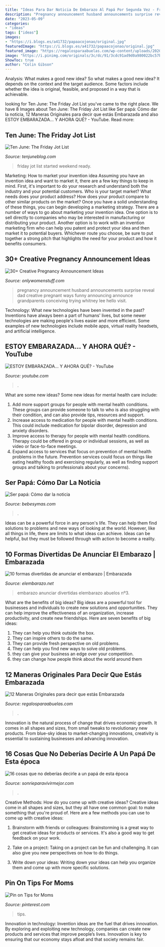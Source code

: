 ```yaml
---
title: "Ideas Para Dar Noticia De Embarazo Al Papá Por Segunda Vez - Friday Jot List Started Weekend Ready"
description: "Pregnancy announcement husband announcements surprise reveal dad creative pregnant ways funny announcing announce grandparents conceiving trying whitney lee hello visit"
date: "2023-05-09"
categories:
- "ideas"
tags: ["ideas"]
images:
- "https://i.blogs.es/a41732/papaacojonao/original.jpg"
featuredImage: "https://i.blogs.es/a41732/papaacojonao/original.jpg"
featured_image: "https://regalosparaabuelas.com/wp-content/uploads/2020/03/formas-de-anunciar-embarazo.jpg"
image: "https://i.pinimg.com/originals/3c/dc/91/3cdc91ad9d0a980022bc57b336e0b13d.png"
ShowToc: true
author: "Colin Gibson"
---
```



Analysis: What makes a good new idea?
So what makes a good new idea? It depends on the context and the target audience. Some factors include whether the idea is original, feasible, and proposed in a way that is achievable.

	

		
looking for Ten June: The Friday Jot List you've came to the right place. We have 8 Images about Ten June: The Friday Jot List like Ser papá: Cómo dar la noticia, 12 Maneras Originales para decir que estás Embarazada and also ESTOY EMBARAZADA... Y AHORA QUÉ? - YouTube. Read more:
		
    
## Ten June: The Friday Jot List

<img loading=lazy src="http://3.bp.blogspot.com/-O9Gnbbbyd70/Uinv2Wzcn7I/AAAAAAAAMxg/OAuQ445XCus/s1600/Announcement2.jpg" onerror="this.onerror=null;this.src='https://tse4.mm.bing.net/th?id=OIP.YL3IBkT8T8V4jRAtcZVnlgHaE7&amp;pid=15.1';" alt="Ten June: The Friday Jot List">

_Source: tenjuneblog.com_

>friday jot list started weekend ready. 

	

Marketing: How to market your invention idea
Assuming you have an invention idea and want to market it, there are a few key things to keep in mind. First, it's important to do your research and understand both the industry and your potential customers. Who is your target market? What needs does your product address? How does your product compare to other similar products on the market? Once you have a solid understanding of these things, you can begin developing a marketing strategy.
There are a number of ways to go about marketing your invention idea. One option is to sell directly to companies who may be interested in manufacturing or distributing your product. Another option is to work with an invention marketing firm who can help you patent and protect your idea and then market it to potential buyers. Whichever route you choose, be sure to put together a strong pitch that highlights the need for your product and how it benefits consumers.

    
## 30+ Creative Pregnancy Announcement Ideas

<img loading=lazy src="http://onlywomenstuff.com/wp-content/uploads/2018/01/3.jpg" onerror="this.onerror=null;this.src='https://tse2.mm.bing.net/th?id=OIP.2leoREcqBxR2w7_0OrwvOAHaNH&amp;pid=15.1';" alt="30+ Creative Pregnancy Announcement Ideas">

_Source: onlywomenstuff.com_

>pregnancy announcement husband announcements surprise reveal dad creative pregnant ways funny announcing announce grandparents conceiving trying whitney lee hello visit. 

	

Technology: What new technologies have been invented in the past?
Inventions have always been a part of humans' lives, but some newer technologies are making people's lives easier and more efficient. Some examples of new technologies include mobile apps, virtual reality headsets, and artificial intelligence.

    
## ESTOY EMBARAZADA... Y AHORA QUÉ? - YouTube

<img loading=lazy src="https://i.ytimg.com/vi/sHQiV4EX6T8/hqdefault.jpg" onerror="this.onerror=null;this.src='https://tse2.mm.bing.net/th?id=OIP.I9w7r8cxcI9pyfwxZPiDpwHaFj&amp;pid=15.1';" alt="ESTOY EMBARAZADA... Y AHORA QUÉ? - YouTube">

_Source: youtube.com_

>. 

	

What are some new ideas?
Some new ideas for mental health care include:
1. Add more support groups for people with mental health conditions. These groups can provide someone to talk to who is also struggling with their condition, and can also provide tips, resources and support.
2. Increase access to medication for people with mental health conditions. This could include medication for bipolar disorder, depression and anxiety disorders.
3. Improve access to therapy for people with mental health conditions. Therapy could be offered in group or individual sessions, as well as video or face-to-face meetings.
4. Expand access to services that focus on prevention of mental health problems in the future. Prevention services could focus on things like eating healthy foods and exercising regularly, as well as finding support groups and talking to professionals about your concerns).

    
## Ser Papá: Cómo Dar La Noticia

<img loading=lazy src="https://i.blogs.es/a41732/papaacojonao/original.jpg" onerror="this.onerror=null;this.src='https://tse2.mm.bing.net/th?id=OIP.vQbXkWmtW864gz5Bvf3x4AHaIi&amp;pid=15.1';" alt="Ser papá: Cómo dar la noticia">

_Source: bebesymas.com_

>. 

	

Ideas can be a powerful force in any person's life. They can help them find solutions to problems and new ways of looking at the world. However, like all things in life, there are limits to what ideas can achieve. Ideas can be helpful, but they must be followed through with action to become a reality.

    
## 10 Formas Divertidas De Anunciar El Embarazo | Embarazada

<img loading=lazy src="https://elembarazo.net/wp-content/uploads/2016/01/idea-divertida-anunciar-embarazo.jpg" onerror="this.onerror=null;this.src='https://tse2.mm.bing.net/th?id=OIP.u-racyAQv6GCyhPw1hsBrQHaGn&amp;pid=15.1';" alt="10 formas divertidas de anunciar el embarazo | Embarazada">

_Source: elembarazo.net_

>embarazo anunciar divertidas elembarazo abuelos nº3. 

	

What are the benefits of big ideas?
Big ideas are a powerful tool for businesses and individuals to create new solutions and opportunities. They can help improve the effectiveness of an organization, increase productivity, and create new friendships. Here are seven benefits of big ideas:
1. They can help you think outside the box.
2. They can inspire others to do the same.
3. They can provide fresh perspective on old problems.
4. They can help you find new ways to solve old problems.
5. they can give your business an edge over your competition.
6. they can change how people think about the world around them     
    
## 12 Maneras Originales Para Decir Que Estás Embarazada

<img loading=lazy src="https://regalosparaabuelas.com/wp-content/uploads/2020/03/formas-de-anunciar-embarazo.jpg" onerror="this.onerror=null;this.src='https://tse4.mm.bing.net/th?id=OIP.skIsW8jPC3qZNfDFSRLTDAHaFh&amp;pid=15.1';" alt="12 Maneras Originales para decir que estás Embarazada">

_Source: regalosparaabuelas.com_

>. 

	

Innovation is the natural process of change that drives economic growth. It comes in all shapes and sizes, from small tweaks to revolutionary new products. From blue-sky ideas to market-changing innovations, creativity is essential to sustaining businesses and advancing innovation.

    
## 16 Cosas Que No Deberías Decirle A Un Papá De Esta época

<img loading=lazy src="https://sonrieparavivirmejor.com/imgs/3542.780.jpg?3" onerror="this.onerror=null;this.src='https://tse1.mm.bing.net/th?id=OIP.RnpW4iYn68iRNhhwoQKAigHaD4&amp;pid=15.1';" alt="16 cosas que no deberías decirle a un papá de esta época">

_Source: sonrieparavivirmejor.com_

>. 

	

Creative Methods: How do you come up with creative ideas?
Creative ideas come in all shapes and sizes, but they all have one common goal: to make something that you're proud of. Here are a few methods you can use to come up with creative ideas:
1. Brainstorm with friends or colleagues: Brainstorming is a great way to get creative ideas for products or services. It's also a good way to get feedback on your work.

2. Take on a project: Taking on a project can be fun and challenging. It can also give you new perspectives on how to do things.

3. Write down your ideas: Writing down your ideas can help you organize them and come up with more specific solutions.

    
## Pin On Tips For Moms

<img loading=lazy src="https://i.pinimg.com/originals/3c/dc/91/3cdc91ad9d0a980022bc57b336e0b13d.png" onerror="this.onerror=null;this.src='https://tse4.mm.bing.net/th?id=OIP.WnPD2zkSZ4LUPkJ4C-n_JgHaLG&amp;pid=15.1';" alt="Pin on Tips for Moms">

_Source: pinterest.com_

>tips. 

	

Innovation in technology:
Invention ideas are the fuel that drives innovation. By exploring and exploiting new technology, companies can create new products and services that improve people’s lives. Innovation is key to ensuring that our economy stays afloat and that society remains fair.

